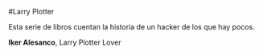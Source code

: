 
#Larry Plotter

Esta serie de libros cuentan la historia de un hacker de los que hay pocos.

**Iker Alesanco**, Larry Plotter Lover
